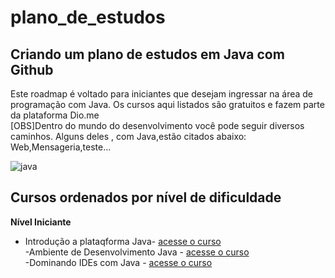 # plano_de_estudos
## Criando um plano de estudos em Java com Github

Este roadmap é voltado para iniciantes que desejam ingressar na área de programação com Java. Os cursos aqui listados são gratuitos e fazem parte da plataforma Dio.me  
[OBS]Dentro do mundo do desenvolvimento você pode seguir diversos caminhos. Alguns deles , com Java,estão citados abaixo: Web,Mensageria,teste...  

![java](https://user-images.githubusercontent.com/92828809/194964241-bdf0fcb3-6ca4-4dd6-b980-660d5bd46793.png)

## Cursos ordenados por nível de dificuldade
**Nível Iniciante**  

- Introdução a plataqforma Java- [acesse  o curso](https://web.dio.me/course/introducao-a-plataforma-java/learning/cdc0426c-9371-4af8-aaf0-23fffca6218f?back=/track/potencia-tech-powered-ifood-java-beginners&tab=undefined&moduleId=undefined)  
-Ambiente de Desenvolvimento Java - [acesse o curso](https://web.dio.me/course/ambiente-de-desenvolvimento-java/learning/c88e693f-67ca-4885-a1d1-0069da2aef10?back=/track/potencia-tech-powered-ifood-java-beginners&tab=undefined&moduleId=undefined)  
-Dominando IDEs com Java - [acesse o curso](https://web.dio.me/course/dominando-ides-java/learning/b0f1ae39-6af7-4a2c-8fc2-c73ae8463c84/?back=/home)

